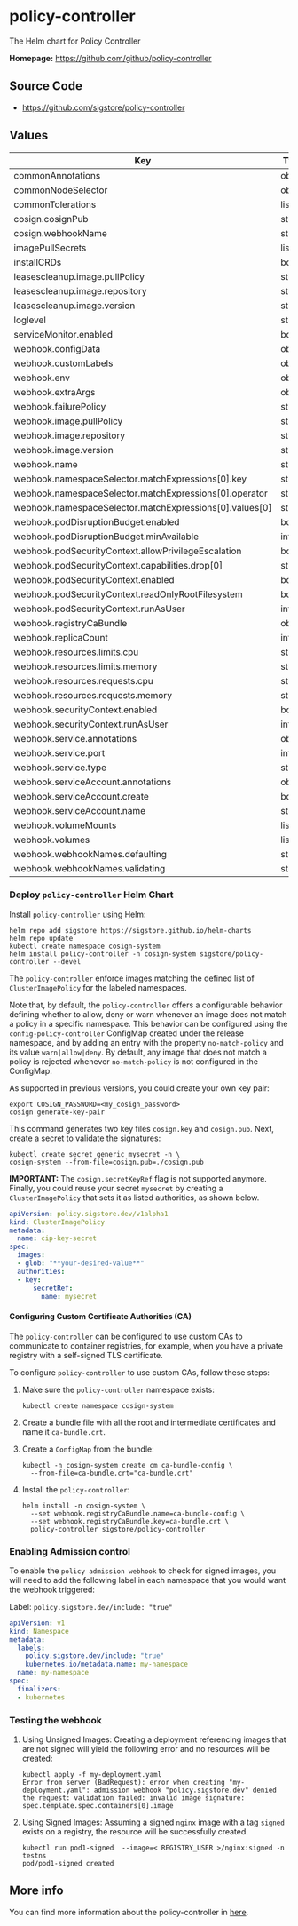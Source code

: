 # policy-controller

The Helm chart for Policy  Controller

**Homepage:** <https://github.com/github/policy-controller>

## Source Code

* <https://github.com/sigstore/policy-controller>

## Values

| Key | Type | Default | Description |
|-----|------|---------|-------------|
| commonAnnotations | object | `{}` |  |
| commonNodeSelector | object | `{}` |  |
| commonTolerations | list | `[]` |  |
| cosign.cosignPub | string | `""` |  |
| cosign.webhookName | string | `"policy.sigstore.dev"` |  |
| imagePullSecrets | list | `[]` |  |
| installCRDs | bool | `true` |  |
| leasescleanup.image.pullPolicy | string | `"IfNotPresent"` |  |
| leasescleanup.image.repository | string | `"cgr.dev/chainguard/kubectl"` |  |
| leasescleanup.image.version | string | `"latest-dev"` |  |
| loglevel | string | `"info"` |  |
| serviceMonitor.enabled | bool | `false` |  |
| webhook.configData | object | `{}` |  |
| webhook.customLabels | object | `{}` |  |
| webhook.env | object | `{}` |  |
| webhook.extraArgs | object | `{}` |  |
| webhook.failurePolicy | string | `"Fail"` |  |
| webhook.image.pullPolicy | string | `"IfNotPresent"` |  |
| webhook.image.repository | string | `"ghcr.io/sigstore/policy-controller/policy-controller"` |  |
| webhook.image.version | string | `"sha256:f291fce5b9c1a69ba54990eda7e0fe4114043b1afefb0f4ee3e6f84ec9ef1605"` | `"v0.8.2"` |
| webhook.name | string | `"webhook"` |  |
| webhook.namespaceSelector.matchExpressions[0].key | string | `"policy.sigstore.dev/include"` |  |
| webhook.namespaceSelector.matchExpressions[0].operator | string | `"In"` |  |
| webhook.namespaceSelector.matchExpressions[0].values[0] | string | `"true"` |  |
| webhook.podDisruptionBudget.enabled | bool | `true` |  |
| webhook.podDisruptionBudget.minAvailable | int | `1` |  |
| webhook.podSecurityContext.allowPrivilegeEscalation | bool | `false` |  |
| webhook.podSecurityContext.capabilities.drop[0] | string | `"ALL"` |  |
| webhook.podSecurityContext.enabled | bool | `true` |  |
| webhook.podSecurityContext.readOnlyRootFilesystem | bool | `true` |  |
| webhook.podSecurityContext.runAsUser | int | `1000` |  |
| webhook.registryCaBundle | object | `{}` |  |
| webhook.replicaCount | int | `1` |  |
| webhook.resources.limits.cpu | string | `"200m"` |  |
| webhook.resources.limits.memory | string | `"512Mi"` |  |
| webhook.resources.requests.cpu | string | `"100m"` |  |
| webhook.resources.requests.memory | string | `"128Mi"` |  |
| webhook.securityContext.enabled | bool | `false` |  |
| webhook.securityContext.runAsUser | int | `65532` |  |
| webhook.service.annotations | object | `{}` |  |
| webhook.service.port | int | `443` |  |
| webhook.service.type | string | `"ClusterIP"` |  |
| webhook.serviceAccount.annotations | object | `{}` |  |
| webhook.serviceAccount.create | bool | `true` |  |
| webhook.serviceAccount.name | string | `""` |  |
| webhook.volumeMounts | list | `[]` |  |
| webhook.volumes | list | `[]` |  |
| webhook.webhookNames.defaulting | string | `"defaulting.clusterimagepolicy.sigstore.dev"` |  |
| webhook.webhookNames.validating | string | `"validating.clusterimagepolicy.sigstore.dev"` |  |


### Deploy `policy-controller` Helm Chart

Install `policy-controller` using Helm:

```shell
helm repo add sigstore https://sigstore.github.io/helm-charts
helm repo update
kubectl create namespace cosign-system
helm install policy-controller -n cosign-system sigstore/policy-controller --devel
```

The `policy-controller` enforce images matching the defined list of `ClusterImagePolicy` for the labeled namespaces.

Note that, by default, the `policy-controller` offers a configurable behavior defining whether to allow, deny or warn whenever an image does not match a policy in a specific namespace. This behavior can be configured using the `config-policy-controller` ConfigMap created under the release namespace, and by adding an entry with the property `no-match-policy` and its value `warn|allow|deny`.
By default, any image that does not match a policy is rejected whenever `no-match-policy` is not configured in the ConfigMap.

As supported in previous versions, you could create your own key pair:

```shell
export COSIGN_PASSWORD=<my_cosign_password>
cosign generate-key-pair
```

This command generates two key files `cosign.key` and `cosign.pub`. Next, create a secret to validate the signatures:

```shell
kubectl create secret generic mysecret -n \
cosign-system --from-file=cosign.pub=./cosign.pub
```

**IMPORTANT:** The `cosign.secretKeyRef` flag is not supported anymore. Finally, you could reuse your secret `mysecret` by creating a `ClusterImagePolicy` that sets it as listed authorities, as shown below.

```yaml
apiVersion: policy.sigstore.dev/v1alpha1
kind: ClusterImagePolicy
metadata:
  name: cip-key-secret
spec:
  images:
  - glob: "**your-desired-value**"
  authorities:
  - key:
      secretRef:
        name: mysecret
```
#### Configuring Custom Certificate Authorities (CA)

The `policy-controller` can be configured to use custom CAs to communicate to container registries, for example, when you have a private registry with a self-signed TLS certificate.

To configure `policy-controller` to use custom CAs, follow these steps:

1. Make sure the `policy-controller` namespace exists:

    ```shell
    kubectl create namespace cosign-system
    ```

2. Create a bundle file with all the root and intermediate certificates and name it `ca-bundle.crt`.

3. Create a `ConfigMap` from the bundle:
    ```shell
    kubectl -n cosign-system create cm ca-bundle-config \
      --from-file=ca-bundle.crt="ca-bundle.crt"
    ```

4. Install the `policy-controller`:

    ```shell
    helm install -n cosign-system \
      --set webhook.registryCaBundle.name=ca-bundle-config \
      --set webhook.registryCaBundle.key=ca-bundle.crt \
      policy-controller sigstore/policy-controller
    ```

### Enabling Admission control

To enable the `policy admission webhook` to check for signed images, you will need to add the following label in each namespace that you would want the webhook triggered:

Label: `policy.sigstore.dev/include: "true"`

```yaml
apiVersion: v1
kind: Namespace
metadata:
  labels:
    policy.sigstore.dev/include: "true"
    kubernetes.io/metadata.name: my-namespace
  name: my-namespace
spec:
  finalizers:
  - kubernetes
```

### Testing the webhook

1. Using Unsigned Images:
Creating a deployment referencing images that are not signed will yield the following error and no resources will be created:

    ```shell
    kubectl apply -f my-deployment.yaml
    Error from server (BadRequest): error when creating "my-deployment.yaml": admission webhook "policy.sigstore.dev" denied the request: validation failed: invalid image signature: spec.template.spec.containers[0].image
    ```

2. Using Signed Images: Assuming a signed `nginx` image with a tag `signed` exists on a registry, the resource will be successfully created.

   ```shell
   kubectl run pod1-signed  --image=< REGISTRY_USER >/nginx:signed -n testns
   pod/pod1-signed created
   ```


## More info

You can find more information about the policy-controller in [here](https://docs.sigstore.dev/policy-controller/overview/).
